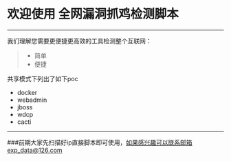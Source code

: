 ﻿# 欢迎使用 全网漏洞抓鸡检测脚本

------

我们理解您需要更便捷更高效的工具检测整个互联网：

> * 简单
> * 便捷

共享模式下列出了如下poc

 - docker
 - webadmin
 - jboss
 - wdcp
 - cacti
 
---

###前期大家先扫描好ip直接脚本即可使用，如果感兴趣可以联系邮箱exp_data@126.com